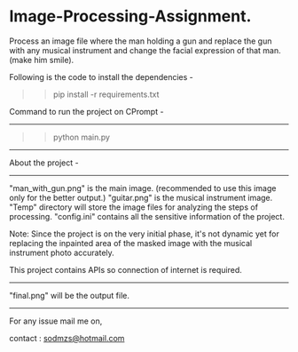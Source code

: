 # Image-Processing-Assignment.

Process an image file where the man holding a gun and replace the gun with any musical instrument and change the facial expression of that man. (make him smile).

Following is the code to install the dependencies -

>> pip install -r requirements.txt

Command to run the project on CPrompt - 
______________________________________

>> python main.py

________________________________________________________________


About the project - 
___________________

"man_with_gun.png" is the main image. (recommended to use this image only for the better output.)
"guitar.png" is the musical instrument image.
"Temp" directory will store the image files for analyzing the steps of processing.
"config.ini" contains all the sensitive information of the project.

Note: Since the project is on the very initial phase, it's not dynamic yet for replacing the inpainted area of the masked image with the musical instrument photo accurately. 

This project contains APIs so connection of internet is required.
___________________________________________________________________

"final.png" will be the output file.
___________________________________________________________________



For any issue mail me on,

contact : sodmzs@hotmail.com
